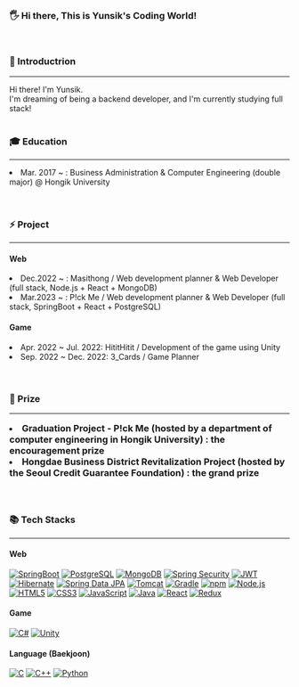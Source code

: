 ### 🖐 Hi there, This is Yunsik's Coding World!
<br/>

<!--
**rilato/rilato** is a ✨ _special_ ✨ repository because its `README.md` (this file) appears on your GitHub profile.

Here are some ideas to get you started:

- 🔭 I’m currently working on ...
- 🌱 I’m currently learning ...
- 👯 I’m looking to collaborate on ...
- 🤔 I’m looking for help with ...
- 💬 Ask me about ...
- 📫 How to reach me: ...
- 😄 Pronouns: ...
- ⚡ Fun fact: ...
-->

<h3> 💬 Introductrion </h3>
<hr/>
Hi there! I'm Yunsik.<br/>
I'm dreaming of being a backend developer, and I'm currently studying full stack!
<br/>
<br/>

<h3> 🎓 Education </h3>
<hr/>
<li>Mar. 2017 ~ : Business Administration & Computer Engineering (double major) @ Hongik University</li>
<br/>
<br/>

<h3> ⚡ Project </h3>
<hr/>
<h4> Web </h4>
<li> Dec.2022 ~ : Masithong / Web development planner & Web Developer (full stack, Node.js + React + MongoDB) </li>
<li> Mar.2023 ~ : P!ck Me / Web development planner & Web Developer (full stack, SpringBoot + React + PostgreSQL) </li>
<h4> Game </h4>
<li>Apr. 2022 ~ Jul. 2022: HititHitit / Development of the game using Unity </li>
<li>Sep. 2022 ~ Dec. 2022: 3_Cards / Game Planner </li>
<br/>
<br/>

<h3> 🏅 Prize </3>
<hr/>
<li> Graduation Project - P!ck Me (hosted by a department of computer engineering in Hongik University) : the encouragement prize </li>
<li> Hongdae Business District Revitalization Project (hosted by the Seoul Credit Guarantee Foundation) : the grand prize </li>
<br/>
<br/>

<h3> 📚 Tech Stacks </h3>
<hr/>
<h4> Web </h4>
<a href="https://spring.io/projects/spring-boot"><img src="https://img.shields.io/badge/-SpringBoot-6DB33F?style=flat-square&logo=SpringBoot&logoColor=white" alt="SpringBoot"></a>
<a href="https://www.postgresql.org/"><img src="https://img.shields.io/badge/-PostgreSQL-336791?style=flat-square&logo=PostgreSQL&logoColor=white" alt="PostgreSQL"></a>
<a href="https://www.mongodb.com/"><img src="https://img.shields.io/badge/-MongoDB-47A248?style=flat-square&logo=MongoDB&logoColor=white" alt="MongoDB"></a>
<a href="https://spring.io/projects/spring-security"><img src="https://img.shields.io/badge/-Spring%20Security-6DB33F?style=flat-square&logo=Spring%20Security&logoColor=white" alt="Spring Security"></a>
<a href="https://jwt.io/"><img src="https://img.shields.io/badge/-JWT-000000?style=flat-square&logo=JSON%20Web%20Tokens&logoColor=white" alt="JWT"></a>
<a href="https://hibernate.org/"><img src="https://img.shields.io/badge/-Hibernate-59666C?style=flat-square&logo=Hibernate&logoColor=white" alt="Hibernate"></a>
<a href="https://spring.io/projects/spring-data-jpa"><img src="https://img.shields.io/badge/-Spring%20Data%20JPA-6DB33F?style=flat-square&logo=Spring&logoColor=white" alt="Spring Data JPA"></a>
<a href="http://tomcat.apache.org/"><img src="https://img.shields.io/badge/-Tomcat-F8DC75?style=flat-square&logo=Apache%20Tomcat&logoColor=black" alt="Tomcat"></a>
<a href="https://gradle.org/"><img src="https://img.shields.io/badge/-Gradle-02303A?style=flat-square&logo=Gradle&logoColor=white" alt="Gradle"></a>
<a href="https://www.npmjs.com/"><img src="https://img.shields.io/badge/-npm-CB3837?style=flat-square&logo=npm&logoColor=white" alt="npm"></a>
<a href="https://nodejs.org/"><img src="https://img.shields.io/badge/-Node.js-339933?style=flat-square&logo=Node.js&logoColor=white" alt="Node.js"></a>
<a href="https://developer.mozilla.org/en-US/docs/Web/Guide/HTML/HTML5"><img src="https://img.shields.io/badge/-HTML5-E34F26?style=flat-square&logo=HTML5&logoColor=white" alt="HTML5"></a>
<a href="https://developer.mozilla.org/en-US/docs/Web/CSS"><img src="https://img.shields.io/badge/-CSS3-1572B6?style=flat-square&logo=CSS3&logoColor=white" alt="CSS3"></a>
<a href="https://developer.mozilla.org/en-US/docs/Web/JavaScript"><img src="https://img.shields.io/badge/-JavaScript-F7DF1E?style=flat-square&logo=JavaScript&logoColor=black" alt="JavaScript"></a>
<a href="https://www.java.com/"><img src="https://img.shields.io/badge/-Java-007396?style=flat-square&logo=Java&logoColor=white" alt="Java"></a>
<a href="https://reactjs.org/"><img src="https://img.shields.io/badge/-React-61DAFB?style=flat-square&logo=React&logoColor=white" alt="React"></a>
<a href="https://react-redux.js.org/"><img src="https://img.shields.io/badge/-Redux-764ABC?style=flat-square&logo=Redux&logoColor=white" alt="Redux"></a>

<h4> Game </h4>
<a href="https://docs.microsoft.com/en-us/dotnet/csharp/"><img src="https://img.shields.io/badge/-C%23-239120?style=flat-square&logo=C%20Sharp&logoColor=white" alt="C#"></a>
<a href="https://unity.com/"><img src="https://img.shields.io/badge/-Unity-000000?style=flat-square&logo=Unity&logoColor=white" alt="Unity"></a>
<h4> Language (Baekjoon) </h4>
<a href="https://en.wikipedia.org/wiki/C_(programming_language)"><img src="https://img.shields.io/badge/-C-A8B9CC?style=flat-square&logo=C&logoColor=white" alt="C"></a>
<a href="https://en.wikipedia.org/wiki/C%2B%2B"><img src="https://img.shields.io/badge/-C++-00599C?style=flat-square&logo=C%2B%2B&logoColor=white" alt="C++"></a>
<a href="https://www.python.org/"><img src="https://img.shields.io/badge/-Python-3776AB?style=flat-square&logo=Python&logoColor=white" alt="Python"></a>

